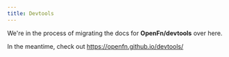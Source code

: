 ```yaml
---
title: Devtools
---
```


We're in the process of migrating the docs for **OpenFn/devtools** over here.

In the meantime, check out https://openfn.github.io/devtools/
